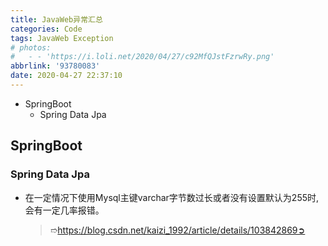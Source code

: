 ```yaml
---
title: JavaWeb异常汇总
categories: Code
tags: JavaWeb Exception
# photos:
#   - - 'https://i.loli.net/2020/04/27/c92MfQJstFzrwRy.png'
abbrlink: '93780083'
date: 2020-04-27 22:37:10
---
```

* SpringBoot
    * Spring Data Jpa

<!-- more -->
## SpringBoot


### Spring Data Jpa
* 在一定情况下使用Mysql主键varchar字节数过长或者没有设置默认为255时,会有一定几率报错。
    > ➱https://blog.csdn.net/kaizi_1992/article/details/103842869➲